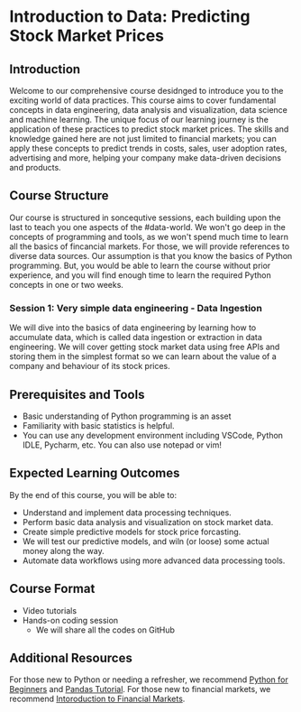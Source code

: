 # Introduction to Data: Predicting Stock Market Prices
## Introduction
Welcome to our comprehensive course desidnged to introduce you to the exciting world of data practices. This course aims to cover fundamental concepts in data engineering, data analysis and visualization, data science and machine learning. The unique focus of our learning journey is the application of these practices to predict stock market prices. The skills and knowledge gained here are not just limited to financial markets; you can apply these concepts to predict trends in costs, sales, user adoption rates, advertising and more, helping your company make data-driven decisions and products.
## Course Structure
Our course is structured in soncequtive sessions, each building upon the last to teach you one aspects of the #data-world. We won't go deep in the concepts of programming and tools, as we won't spend much time to learn all the basics of fincancial markets. For those, we will provide references to diverse data sources.
Our assumption is that you know the basics of Python programming. But, you would be able to learn the course without prior experience, and you will find enough time to learn the required Python concepts in one or two weeks.
### Session 1: Very simple data engineering - Data Ingestion
We will dive into the basics of data engineering by learning how to accumulate data, which is called data ingestion or extraction in data engineering. We will cover getting stock market data using free APIs and storing them in the simplest format so we can learn about the value of a company and behaviour of its stock prices.
## Prerequisites and Tools
* Basic understanding of Python programming is an asset
* Familiarity with basic statistics is helpful.
* You can use any development environment including VSCode, Python IDLE, Pycharm, etc. You can also use notepad or vim!
## Expected Learning Outcomes
By the end of this course, you will be able to:
* Understand and implement data processing techniques.
* Perform basic data analysis and visualization on stock market data.
* Create simple predictive models for stock price forcasting.
* We will test our predictive models, and wiln (or loose) some actual money along the way.
* Automate data workflows using more advanced data processing tools.

## Course Format
* Video tutorials
* Hands-on coding session
  * We will share all the codes on GitHub

## Additional Resources
For those new to Python or needing a refresher, we recommend [Python for Beginners](https://www.python.org/about/gettingstarted/) and [Pandas Tutorial](https://www.w3schools.com/python/pandas/default.asp).
For those new to financial markets, we recommend [Intoroduction to Financial Markets](https://www.investopedia.com/markets-4689752).